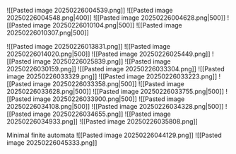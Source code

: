 ![[Pasted image 20250226004539.png]]
![[Pasted image 20250226004548.png|400]]
![[Pasted image 20250226004628.png|500]]
![[Pasted image 20250226010104.png|500]]
![[Pasted image 20250226010307.png|500]]

![[Pasted image 20250226013831.png]]
![[Pasted image 20250226014020.png|500]]
![[Pasted image 20250226025449.png]]
![[Pasted image 20250226025839.png]]
![[Pasted image 20250226030159.png]]
![[Pasted image 20250226033304.png]]
![[Pasted image 20250226033329.png]]
![[Pasted image 20250226033223.png]]
![[Pasted image 20250226033358.png|500]]
![[Pasted image 20250226033628.png|500]]
![[Pasted image 20250226033755.png|500]]
![[Pasted image 20250226033900.png|500]]
![[Pasted image 20250226034108.png|500]]
![[Pasted image 20250226034328.png|500]]
![[Pasted image 20250226034655.png]]
![[Pasted image 20250226034933.png]]
![[Pasted image 20250226035808.png]]

Minimal finite automata
![[Pasted image 20250226044129.png]]
![[Pasted image 20250226045333.png]]

